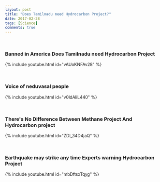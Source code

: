 ```yaml
---
layout: post
title: "Does Tamilnadu need Hydrocarbon Project?"
date: 2017-02-28
tags: [Science]
comments: true
---
```

&nbsp;

### Banned in America Does Tamilnadu need Hydrocarbon Project

{% include youtube.html id="vAUoKNFAv28" %}

&nbsp;

### Voice of neduvasal people

{% include youtube.html id="v0ldAIiL440" %}

&nbsp;

### There's No Difference Between Methane Project And Hydrocarbon project

{% include youtube.html id="ZDI_34D4jaQ" %}

&nbsp;

### Earthquake may strike any time Experts warning Hydrocarbon Project

{% include youtube.html id="mbDftsxTqyg" %}








